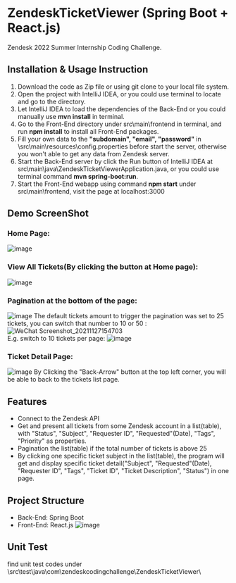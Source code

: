 # ZendeskTicketViewer (Spring Boot + React.js)
Zendesk 2022 Summer Internship Coding Challenge.

## Installation & Usage Instruction
1. Download the code as Zip file or using git clone to your local file system.
2. Open the project with IntelliJ IDEA, or you could use terminal to locate and go to the directory.
3. Let IntelliJ IDEA to load the dependencies of the Back-End or you could manually use **mvn install** in terminal.
4. Go to the Front-End directory under src\main\frontend in terminal, and run **npm install** to install all Front-End packages.
5. Fill your own data to the **"subdomain", "email", "password"** in \src\main\resources\config.properties before start the server, otherwise you won't able to get any data from Zendesk server.
6. Start the Back-End server by click the Run button of IntelliJ IDEA at src\main\java\ZendeskTicketViewerApplication.java, or you could use terminal command **mvn spring-boot:run**.
7. Start the Front-End webapp using command **npm start** under src\main\frontend, visit the page at localhost:3000

## Demo ScreenShot
### Home Page: 
![image](https://user-images.githubusercontent.com/62904466/143723504-20361c93-50cc-4781-822a-630ac1b2d305.png)
### View All Tickets(By clicking the button at Home page):
![image](https://user-images.githubusercontent.com/62904466/143723537-6c19d091-22cf-43f2-a8c8-a600ee0e6e3e.png)
### Pagination at the bottom of the page: 
![image](https://user-images.githubusercontent.com/62904466/143723593-6c582ab0-d873-404c-8879-c3be6d0a490f.png)
The default tickets amount to trigger the pagination was set to 25 tickets, you can switch that number to 10 or 50 :
![WeChat Screenshot_20211127154703](https://user-images.githubusercontent.com/62904466/143723662-3ed29d3f-6da1-45c5-bd68-f8516324bc78.png)
<br />E.g. switch to 10 tickets per page:
![image](https://user-images.githubusercontent.com/62904466/143723676-a3627623-e838-43d4-a0a8-d826c391b5f8.png)
### Ticket Detail Page:
![image](https://user-images.githubusercontent.com/62904466/143723688-7bbe8180-c357-469a-be58-52ec38ad3558.png)
By Clicking the "Back-Arrow" button at the top left corner, you will be able to back to the tickets list page.

## Features
- Connect to the Zendesk API
- Get and present all tickets from some Zendesk account in a list(table), with "Status", "Subject", "Requester ID", "Requested"(Date), "Tags", "Priority" as properties.
- Pagination the list(table) if the total number of tickets is above 25
- By clicking one specific ticket subject in the list(table), the program will get and display specific ticket detail("Subject", "Requested"(Date), "Requester ID", "Tags", "Ticket ID", "Ticket Description", "Status") in one page.

## Project Structure
- Back-End: Spring Boot
- Front-End: React.js
![image](https://user-images.githubusercontent.com/62904466/143723148-7cd46c88-3795-499d-b122-0f4e790b36ab.png)

## Unit Test
find unit test codes under \src\test\java\com\zendeskcodingchallenge\ZendeskTicketViewer\
